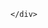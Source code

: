 <!DOCTYPE html>
<html>
<head>
    <meta charset="utf-8">
    <link rel="stylesheet" type= "text/css" href="../css/zettelkasten.css"> <!-- Include your CSS file here -->
    <title>test</title>

</head>
<body>
    <div class="wrapper">
        <div id="stars"></div>
        <div id="stars2"></div>
        <div id="stars3"></div>
    </div>
    <div class="content">
        
    </div>
</body>
</html>
